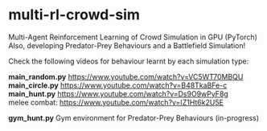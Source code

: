 # multi-rl-crowd-sim
Multi-Agent Reinforcement Learning of Crowd Simulation in GPU (PyTorch)  
Also, developing Predator-Prey Behaviours and a Battlefield Simulation!

Check the following videos for behaviour learnt by each simulation type:

**main_random.py** https://www.youtube.com/watch?v=VC5WT70MBQU  
**main_circle.py** https://www.youtube.com/watch?v=B48TkaBFe-c  
**main_hunt.py** https://www.youtube.com/watch?v=Ds9O9wPyF8g  
melee combat: https://www.youtube.com/watch?v=IZ1Ht6k2U5E

**gym_hunt.py** Gym environment for Predator-Prey Behaviours (in-progress)
